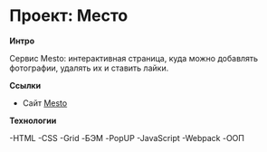 # Проект: Место

**Интро**

Cервис Mesto: интерактивная страница, куда можно добавлять фотографии, удалять их и ставить лайки.

**Ссылки**

* Сайт [Mesto](https://skyuser.github.io/mesto-project/)

**Технологии**

-HTML
-CSS
-Grid
-БЭМ
-PopUP
-JavaScript
-Webpack
-ООП
